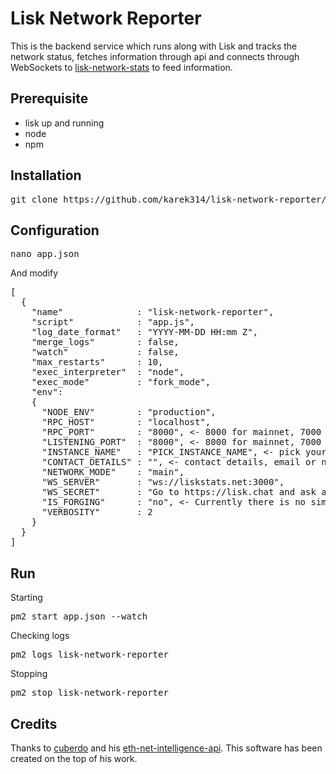 Lisk Network Reporter
============
This is the backend service which runs along with Lisk and tracks the network status, fetches information through api and connects through WebSockets to [lisk-network-stats](https://github.com/karek314/lisk-network-stats) to feed information.

## Prerequisite
* lisk up and running
* node
* npm

## Installation
<pre>git clone https://github.com/karek314/lisk-network-reporter/ && cd lisk-network-reporter && bash build.sh</pre>

## Configuration
<pre>nano app.json</pre>
And modify

<pre>
[
  {
    "name"              : "lisk-network-reporter",
    "script"            : "app.js",
    "log_date_format"   : "YYYY-MM-DD HH:mm Z",
    "merge_logs"        : false,
    "watch"             : false,
    "max_restarts"      : 10,
    "exec_interpreter"  : "node",
    "exec_mode"         : "fork_mode",
    "env":
    {
      "NODE_ENV"        : "production",
      "RPC_HOST"        : "localhost",
      "RPC_PORT"        : "8000", <- 8000 for mainnet, 7000 testnet
      "LISTENING_PORT"  : "8000", <- 8000 for mainnet, 7000 testnet
      "INSTANCE_NAME"   : "PICK_INSTANCE_NAME", <- pick your name
      "CONTACT_DETAILS" : "", <- contact details, email or nick on lisk.chat to contact in case any failure
      "NETWORK_MODE"    : "main",
      "WS_SERVER"       : "ws://liskstats.net:3000",
      "WS_SECRET"       : "Go to https://lisk.chat and ask around",
      "IS_FORGING"      : "no", <- Currently there is no simple endpoint to check if any delegate is forging on this node, set "yes" if you are actually forging (in top 101 and actually processing blocks, not standby)
      "VERBOSITY"       : 2
    }
  }
]
</pre>

## Run
Starting
<pre>
pm2 start app.json --watch
</pre>

Checking logs
<pre>
pm2 logs lisk-network-reporter
</pre>

Stopping
<pre>
pm2 stop lisk-network-reporter
</pre>

## Credits
Thanks to [cuberdo](https://github.com/cubedro/) and his [eth-net-intelligence-api](https://github.com/cubedro/eth-net-intelligence-api). This software has been created on the top of his work.
